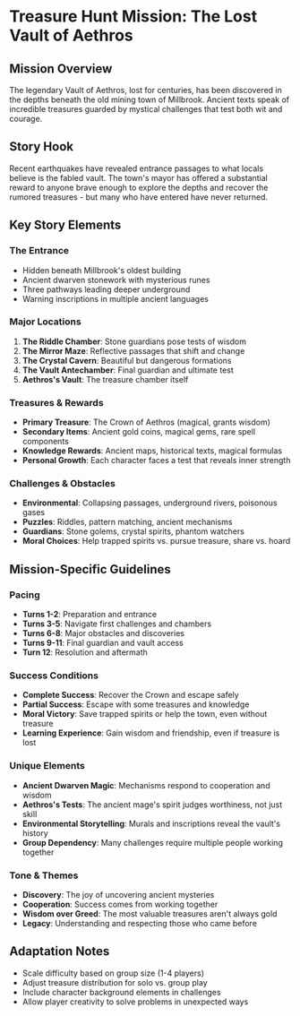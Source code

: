# Treasure Hunt Mission: The Lost Vault of Aethros

## Mission Overview
The legendary Vault of Aethros, lost for centuries, has been discovered in the depths beneath the old mining town of Millbrook. Ancient texts speak of incredible treasures guarded by mystical challenges that test both wit and courage.

## Story Hook
Recent earthquakes have revealed entrance passages to what locals believe is the fabled vault. The town's mayor has offered a substantial reward to anyone brave enough to explore the depths and recover the rumored treasures - but many who have entered have never returned.

## Key Story Elements

### The Entrance
- Hidden beneath Millbrook's oldest building
- Ancient dwarven stonework with mysterious runes
- Three pathways leading deeper underground
- Warning inscriptions in multiple ancient languages

### Major Locations
1. **The Riddle Chamber**: Stone guardians pose tests of wisdom
2. **The Mirror Maze**: Reflective passages that shift and change
3. **The Crystal Cavern**: Beautiful but dangerous formations
4. **The Vault Antechamber**: Final guardian and ultimate test
5. **Aethros's Vault**: The treasure chamber itself

### Treasures & Rewards
- **Primary Treasure**: The Crown of Aethros (magical, grants wisdom)
- **Secondary Items**: Ancient gold coins, magical gems, rare spell components
- **Knowledge Rewards**: Ancient maps, historical texts, magical formulas
- **Personal Growth**: Each character faces a test that reveals inner strength

### Challenges & Obstacles
- **Environmental**: Collapsing passages, underground rivers, poisonous gases
- **Puzzles**: Riddles, pattern matching, ancient mechanisms
- **Guardians**: Stone golems, crystal spirits, phantom watchers
- **Moral Choices**: Help trapped spirits vs. pursue treasure, share vs. hoard

## Mission-Specific Guidelines

### Pacing
- **Turns 1-2**: Preparation and entrance
- **Turns 3-5**: Navigate first challenges and chambers
- **Turns 6-8**: Major obstacles and discoveries
- **Turns 9-11**: Final guardian and vault access
- **Turn 12**: Resolution and aftermath

### Success Conditions
- **Complete Success**: Recover the Crown and escape safely
- **Partial Success**: Escape with some treasures and knowledge
- **Moral Victory**: Save trapped spirits or help the town, even without treasure
- **Learning Experience**: Gain wisdom and friendship, even if treasure is lost

### Unique Elements
- **Ancient Dwarven Magic**: Mechanisms respond to cooperation and wisdom
- **Aethros's Tests**: The ancient mage's spirit judges worthiness, not just skill
- **Environmental Storytelling**: Murals and inscriptions reveal the vault's history
- **Group Dependency**: Many challenges require multiple people working together

### Tone & Themes
- **Discovery**: The joy of uncovering ancient mysteries
- **Cooperation**: Success comes from working together
- **Wisdom over Greed**: The most valuable treasures aren't always gold
- **Legacy**: Understanding and respecting those who came before

## Adaptation Notes
- Scale difficulty based on group size (1-4 players)
- Adjust treasure distribution for solo vs. group play
- Include character background elements in challenges
- Allow player creativity to solve problems in unexpected ways
